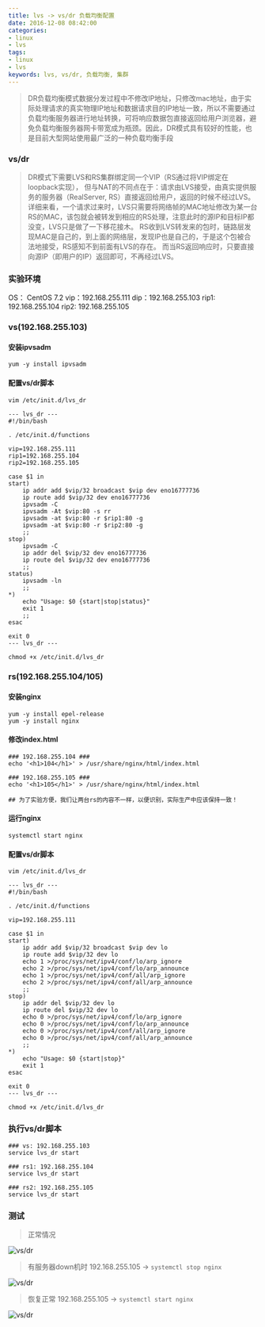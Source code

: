 ```yaml
---
title: lvs -> vs/dr 负载均衡配置
date: 2016-12-08 08:42:00
categories:
- linux
- lvs
tags:
- linux
- lvs
keywords: lvs, vs/dr, 负载均衡, 集群
---
```

> DR负载均衡模式数据分发过程中不修改IP地址，只修改mac地址，由于实际处理请求的真实物理IP地址和数据请求目的IP地址一致，所以不需要通过负载均衡服务器进行地址转换，可将响应数据包直接返回给用户浏览器，避免负载均衡服务器网卡带宽成为瓶颈。因此，DR模式具有较好的性能，也是目前大型网站使用最广泛的一种负载均衡手段

<!-- more -->

### vs/dr

> DR模式下需要LVS和RS集群绑定同一个VIP（RS通过将VIP绑定在loopback实现），
但与NAT的不同点在于：请求由LVS接受，由真实提供服务的服务器（RealServer, RS）直接返回给用户，返回的时候不经过LVS。
详细来看，一个请求过来时，LVS只需要将网络帧的MAC地址修改为某一台RS的MAC，该包就会被转发到相应的RS处理，注意此时的源IP和目标IP都没变，LVS只是做了一下移花接木。
RS收到LVS转发来的包时，链路层发现MAC是自己的，到上面的网络层，发现IP也是自己的，于是这个包被合法地接受，RS感知不到前面有LVS的存在。
而当RS返回响应时，只要直接向源IP（即用户的IP）返回即可，不再经过LVS。

### 实验环境
OS： CentOS 7.2
vip：192.168.255.111
dip：192.168.255.103
rip1: 192.168.255.104
rip2: 192.168.255.105

### vs(192.168.255.103)

#### 安装ipvsadm
<pre><code class="language-bash line-numbers">yum -y install ipvsadm
</code></pre>

#### 配置vs/dr脚本
<pre><code class="language-bash line-numbers">vim /etc/init.d/lvs_dr

--- lvs_dr ---
#!/bin/bash

. /etc/init.d/functions

vip=192.168.255.111
rip1=192.168.255.104
rip2=192.168.255.105

case $1 in
start)
    ip addr add $vip/32 broadcast $vip dev eno16777736
    ip route add $vip/32 dev eno16777736
    ipvsadm -C
    ipvsadm -At $vip:80 -s rr
    ipvsadm -at $vip:80 -r $rip1:80 -g
    ipvsadm -at $vip:80 -r $rip2:80 -g
    ;;
stop)
    ipvsadm -C
    ip addr del $vip/32 dev eno16777736
    ip route del $vip/32 dev eno16777736
    ;;
status)
    ipvsadm -ln
    ;;
*)
    echo "Usage: $0 {start|stop|status}"
    exit 1
    ;;
esac

exit 0
--- lvs_dr ---

chmod +x /etc/init.d/lvs_dr
</code></pre>

### rs(192.168.255.104/105)

#### 安装nginx
<pre><code class="language-bash line-numbers">yum -y install epel-release
yum -y install nginx
</code></pre>

#### 修改index.html
<pre><code class="language-bash line-numbers">### 192.168.255.104 ###
echo &#x27;&lt;h1&gt;104&lt;/h1&gt;&#x27; &gt; /usr/share/nginx/html/index.html

### 192.168.255.105 ###
echo &#x27;&lt;h1&gt;105&lt;/h1&gt;&#x27; &gt; /usr/share/nginx/html/index.html

## 为了实验方便，我们让两台rs的内容不一样，以便识别，实际生产中应该保持一致！
</code></pre>

#### 运行nginx
<pre><code class="language-bash line-numbers">systemctl start nginx
</code></pre>

#### 配置vs/dr脚本
<pre><code class="language-bash line-numbers">vim /etc/init.d/lvs_dr

--- lvs_dr ---
#!/bin/bash

. /etc/init.d/functions

vip=192.168.255.111

case $1 in
start)
    ip addr add $vip/32 broadcast $vip dev lo
    ip route add $vip/32 dev lo
    echo 1 >/proc/sys/net/ipv4/conf/lo/arp_ignore 
    echo 2 >/proc/sys/net/ipv4/conf/lo/arp_announce 
    echo 1 >/proc/sys/net/ipv4/conf/all/arp_ignore 
    echo 2 >/proc/sys/net/ipv4/conf/all/arp_announce
    ;;
stop)
    ip addr del $vip/32 dev lo
    ip route del $vip/32 dev lo
    echo 0 >/proc/sys/net/ipv4/conf/lo/arp_ignore 
    echo 0 >/proc/sys/net/ipv4/conf/lo/arp_announce 
    echo 0 >/proc/sys/net/ipv4/conf/all/arp_ignore 
    echo 0 >/proc/sys/net/ipv4/conf/all/arp_announce
    ;;
*)
    echo "Usage: $0 {start|stop}"
    exit 1
esac

exit 0
--- lvs_dr ---

chmod +x /etc/init.d/lvs_dr
</code></pre>

### 执行vs/dr脚本
<pre><code class="language-bash line-numbers">### vs: 192.168.255.103
service lvs_dr start

### rs1: 192.168.255.104
service lvs_dr start

### rs2: 192.168.255.105
service lvs_dr start
</code></pre>

### 测试
> 正常情况

![vs/dr](images/lvs_dr-1.png)

> 有服务器down机时 192.168.255.105 -> `systemctl stop nginx`

![vs/dr](images/lvs_dr-2.png)

> 恢复正常 192.168.255.105 -> `systemctl start nginx`

![vs/dr](images/lvs_dr-1.png)
